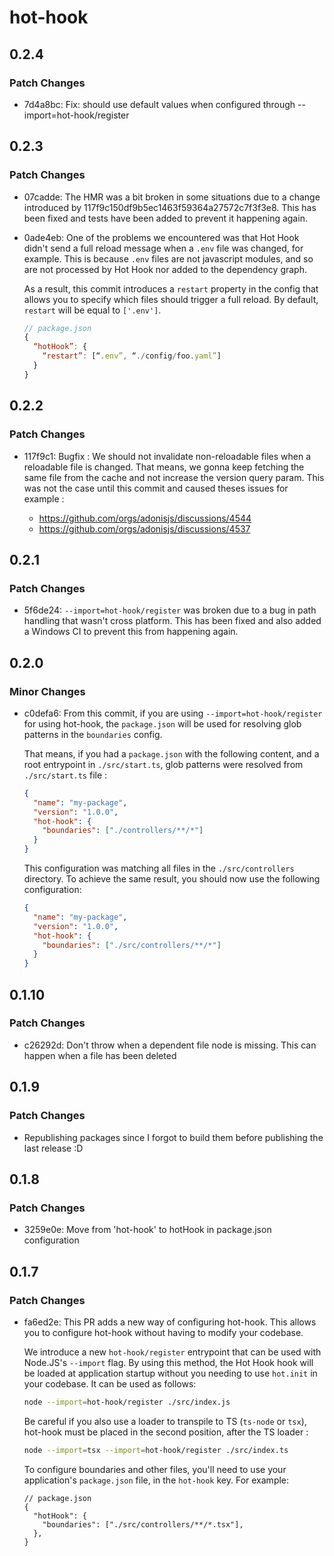 # hot-hook

## 0.2.4

### Patch Changes

- 7d4a8bc: Fix: should use default values when configured through --import=hot-hook/register

## 0.2.3

### Patch Changes

- 07cadde: The HMR was a bit broken in some situations due to a change introduced by 117f9c150df9b5ec1463f59364a27572c7f3f3e8. This has been fixed and tests have been added to prevent it happening again.
- 0ade4eb: One of the problems we encountered was that Hot Hook didn't send a full reload message when a `.env` file was changed, for example. This is because `.env` files are not javascript modules, and so are not processed by Hot Hook nor added to the dependency graph.

  As a result, this commit introduces a `restart` property in the config that allows you to specify which files should trigger a full reload. By default, `restart` will be equal to `['.env']`.

  ```js
  // package.json
  {
    “hotHook”: {
      “restart”: [“.env”, “./config/foo.yaml”]
    }
  }
  ```

## 0.2.2

### Patch Changes

- 117f9c1: Bugfix : We should not invalidate non-reloadable files when a reloadable file is changed. That means, we gonna keep fetching the same file from the cache and not increase the version query param. This was not the case until this commit and caused theses issues for example :

  - https://github.com/orgs/adonisjs/discussions/4544
  - https://github.com/orgs/adonisjs/discussions/4537

## 0.2.1

### Patch Changes

- 5f6de24: `--import=hot-hook/register` was broken due to a bug in path handling that wasn't cross platform. This has been fixed and also added a Windows CI to prevent this from happening again.

## 0.2.0

### Minor Changes

- c0defa6: From this commit, if you are using `--import=hot-hook/register` for using hot-hook, the `package.json` will be used for resolving glob patterns in the `boundaries` config.

  That means, if you had a `package.json` with the following content, and a root entrypoint in `./src/start.ts`, glob patterns were resolved from `./src/start.ts` file :

  ```json
  {
    "name": "my-package",
    "version": "1.0.0",
    "hot-hook": {
      "boundaries": ["./controllers/**/*"]
    }
  }
  ```

  This configuration was matching all files in the `./src/controllers` directory. To achieve the same result, you should now use the following configuration:

  ```json
  {
    "name": "my-package",
    "version": "1.0.0",
    "hot-hook": {
      "boundaries": ["./src/controllers/**/*"]
    }
  }
  ```

## 0.1.10

### Patch Changes

- c26292d: Don't throw when a dependent file node is missing. This can happen when a file has been deleted

## 0.1.9

### Patch Changes

- Republishing packages since I forgot to build them before publishing the last release :D

## 0.1.8

### Patch Changes

- 3259e0e: Move from 'hot-hook' to hotHook in package.json configuration

## 0.1.7

### Patch Changes

- fa6ed2e: This PR adds a new way of configuring hot-hook. This allows you to configure hot-hook without having to modify your codebase.

  We introduce a new `hot-hook/register` entrypoint that can be used with Node.JS's `--import` flag. By using this method, the Hot Hook hook will be loaded at application startup without you needing to use `hot.init` in your codebase. It can be used as follows:

  ```bash
  node --import=hot-hook/register ./src/index.js
  ```

  Be careful if you also use a loader to transpile to TS (`ts-node` or `tsx`), hot-hook must be placed in the second position, after the TS loader :

  ```bash
  node --import=tsx --import=hot-hook/register ./src/index.ts
  ```

  To configure boundaries and other files, you'll need to use your application's `package.json` file, in the `hot-hook` key. For example:

  ```jsonc
  // package.json
  {
    "hotHook": {
      "boundaries": ["./src/controllers/**/*.tsx"],
    },
  }
  ```
